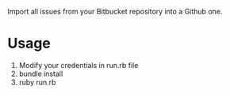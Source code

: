 Import all issues from your Bitbucket repository into a Github one.

# Usage
1. Modify your credentials in run.rb file
2. bundle install
3. ruby run.rb
